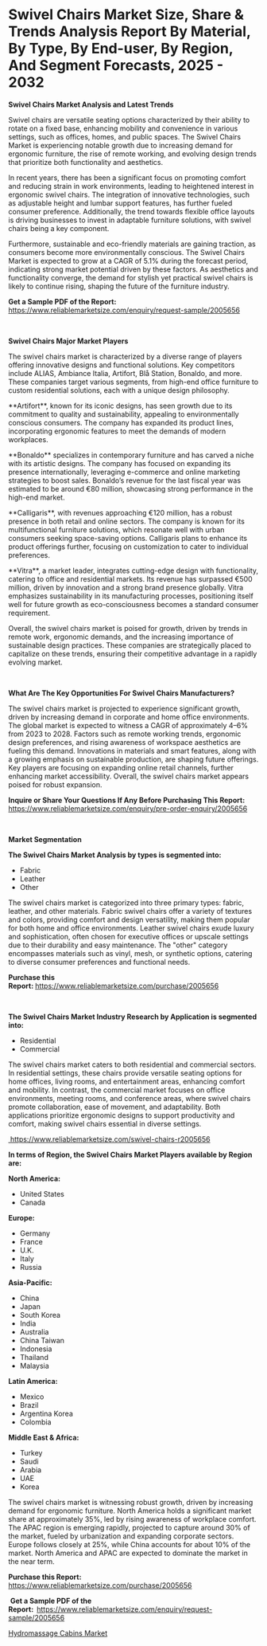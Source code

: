 <p><h1>Swivel Chairs Market Size, Share & Trends Analysis Report By Material, By Type, By End-user, By Region, And Segment Forecasts, 2025 - 2032</h1></p><p><strong>Swivel Chairs Market Analysis and Latest Trends</strong></p>
<p><p>Swivel chairs are versatile seating options characterized by their ability to rotate on a fixed base, enhancing mobility and convenience in various settings, such as offices, homes, and public spaces. The Swivel Chairs Market is experiencing notable growth due to increasing demand for ergonomic furniture, the rise of remote working, and evolving design trends that prioritize both functionality and aesthetics.</p><p>In recent years, there has been a significant focus on promoting comfort and reducing strain in work environments, leading to heightened interest in ergonomic swivel chairs. The integration of innovative technologies, such as adjustable height and lumbar support features, has further fueled consumer preference. Additionally, the trend towards flexible office layouts is driving businesses to invest in adaptable furniture solutions, with swivel chairs being a key component.</p><p>Furthermore, sustainable and eco-friendly materials are gaining traction, as consumers become more environmentally conscious. The Swivel Chairs Market is expected to grow at a CAGR of 5.1% during the forecast period, indicating strong market potential driven by these factors. As aesthetics and functionality converge, the demand for stylish yet practical swivel chairs is likely to continue rising, shaping the future of the furniture industry.</p></p>
<p><strong>Get a Sample PDF of the Report:&nbsp;</strong> <a href="https://www.reliablemarketsize.com/enquiry/request-sample/2005656?utm_campaign=2192&utm_medium=2&utm_source=Github&utm_content=ia&utm_term=09022025&utm_id=swivel-chairs">https://www.reliablemarketsize.com/enquiry/request-sample/2005656</a></p>
<p>&nbsp;</p>
<p><strong>Swivel Chairs Major Market Players</strong></p>
<p><p>The swivel chairs market is characterized by a diverse range of players offering innovative designs and functional solutions. Key competitors include ALIAS, Ambiance Italia, Artifort, Blå Station, Bonaldo, and more. These companies target various segments, from high-end office furniture to custom residential solutions, each with a unique design philosophy.</p><p>**Artifort**, known for its iconic designs, has seen growth due to its commitment to quality and sustainability, appealing to environmentally conscious consumers. The company has expanded its product lines, incorporating ergonomic features to meet the demands of modern workplaces.</p><p>**Bonaldo** specializes in contemporary furniture and has carved a niche with its artistic designs. The company has focused on expanding its presence internationally, leveraging e-commerce and online marketing strategies to boost sales. Bonaldo’s revenue for the last fiscal year was estimated to be around €80 million, showcasing strong performance in the high-end market.</p><p>**Calligaris**, with revenues approaching €120 million, has a robust presence in both retail and online sectors. The company is known for its multifunctional furniture solutions, which resonate well with urban consumers seeking space-saving options. Calligaris plans to enhance its product offerings further, focusing on customization to cater to individual preferences.</p><p>**Vitra**, a market leader, integrates cutting-edge design with functionality, catering to office and residential markets. Its revenue has surpassed €500 million, driven by innovation and a strong brand presence globally. Vitra emphasizes sustainability in its manufacturing processes, positioning itself well for future growth as eco-consciousness becomes a standard consumer requirement.</p><p>Overall, the swivel chairs market is poised for growth, driven by trends in remote work, ergonomic demands, and the increasing importance of sustainable design practices. These companies are strategically placed to capitalize on these trends, ensuring their competitive advantage in a rapidly evolving market.</p></p>
<p>&nbsp;</p>
<p><strong>What Are The Key Opportunities For Swivel Chairs Manufacturers?</strong></p>
<p><p>The swivel chairs market is projected to experience significant growth, driven by increasing demand in corporate and home office environments. The global market is expected to witness a CAGR of approximately 4–6% from 2023 to 2028. Factors such as remote working trends, ergonomic design preferences, and rising awareness of workspace aesthetics are fueling this demand. Innovations in materials and smart features, along with a growing emphasis on sustainable production, are shaping future offerings. Key players are focusing on expanding online retail channels, further enhancing market accessibility. Overall, the swivel chairs market appears poised for robust expansion.</p></p>
<p><strong>Inquire or Share Your Questions If Any Before Purchasing This Report:</strong> <a href="https://www.reliablemarketsize.com/enquiry/pre-order-enquiry/2005656?utm_campaign=2192&utm_medium=2&utm_source=Github&utm_content=ia&utm_term=09022025&utm_id=swivel-chairs">https://www.reliablemarketsize.com/enquiry/pre-order-enquiry/2005656</a></p>
<p>&nbsp;</p>
<p><strong>Market Segmentation</strong></p>
<p><strong>The Swivel Chairs Market Analysis by types is segmented into:</strong></p>
<p><ul><li>Fabric</li><li>Leather</li><li>Other</li></ul></p>
<p><p>The swivel chairs market is categorized into three primary types: fabric, leather, and other materials. Fabric swivel chairs offer a variety of textures and colors, providing comfort and design versatility, making them popular for both home and office environments. Leather swivel chairs exude luxury and sophistication, often chosen for executive offices or upscale settings due to their durability and easy maintenance. The "other" category encompasses materials such as vinyl, mesh, or synthetic options, catering to diverse consumer preferences and functional needs.</p></p>
<p><strong>Purchase this Report:&nbsp;</strong><a href="https://www.reliablemarketsize.com/purchase/2005656?utm_campaign=2192&utm_medium=2&utm_source=Github&utm_content=ia&utm_term=09022025&utm_id=swivel-chairs">https://www.reliablemarketsize.com/purchase/2005656</a></p>
<p>&nbsp;</p>
<p><strong>The Swivel Chairs Market Industry Research by Application is segmented into:</strong></p>
<p><ul><li>Residential</li><li>Commercial</li></ul></p>
<p><p>The swivel chairs market caters to both residential and commercial sectors. In residential settings, these chairs provide versatile seating options for home offices, living rooms, and entertainment areas, enhancing comfort and mobility. In contrast, the commercial market focuses on office environments, meeting rooms, and conference areas, where swivel chairs promote collaboration, ease of movement, and adaptability. Both applications prioritize ergonomic designs to support productivity and comfort, making swivel chairs essential in diverse settings.</p></p>
<p><a href="https://www.reliablemarketsize.com/swivel-chairs-r2005656?utm_campaign=2192&utm_medium=2&utm_source=Github&utm_content=ia&utm_term=09022025&utm_id=swivel-chairs">&nbsp;https://www.reliablemarketsize.com/swivel-chairs-r2005656</a></p>
<p><strong>In terms of Region, the Swivel Chairs Market Players available by Region are:</strong></p>
<p>
    <p> <strong> North America: </strong>
        <ul>
            <li>United States</li>
            <li>Canada</li>
        </ul>
        </p> 
    <p> <strong> Europe: </strong>
        <ul>
            <li>Germany</li>
            <li>France</li>
            <li>U.K.</li>
            <li>Italy</li>
            <li>Russia</li>
        </ul>
        </p> 
    <p> <strong> Asia-Pacific: </strong>
        <ul>
            <li>China</li>
            <li>Japan</li>
            <li>South Korea</li>
            <li>India</li>
            <li>Australia</li>
            <li>China Taiwan</li>
            <li>Indonesia</li>
            <li>Thailand</li>
            <li>Malaysia</li>
        </ul>
        </p> 
    <p> <strong> Latin America: </strong>
        <ul>
            <li>Mexico</li>
            <li>Brazil</li>
            <li>Argentina Korea</li>
            <li>Colombia</li>
        </ul>
        </p> 
    <p> <strong> Middle East & Africa: </strong>
        <ul>
            <li>Turkey</li>
            <li>Saudi</li>
            <li>Arabia</li>
            <li>UAE</li>
            <li>Korea</li>
        </ul>
    </p>
    </p>
<p><p>The swivel chairs market is witnessing robust growth, driven by increasing demand for ergonomic furniture. North America holds a significant market share at approximately 35%, led by rising awareness of workplace comfort. The APAC region is emerging rapidly, projected to capture around 30% of the market, fueled by urbanization and expanding corporate sectors. Europe follows closely at 25%, while China accounts for about 10% of the market. North America and APAC are expected to dominate the market in the near term.</p></p>
<p><strong>Purchase this Report: </strong><a href="https://www.reliablemarketsize.com/purchase/2005656?utm_campaign=2192&utm_medium=2&utm_source=Github&utm_content=ia&utm_term=09022025&utm_id=swivel-chairs">https://www.reliablemarketsize.com/purchase/2005656</a></p>
<p>&nbsp;<strong>Get a Sample PDF of the Report:&nbsp;&nbsp;</strong><a href="https://www.reliablemarketsize.com/enquiry/request-sample/2005656?utm_campaign=2192&utm_medium=2&utm_source=Github&utm_content=ia&utm_term=09022025&utm_id=swivel-chairs">https://www.reliablemarketsize.com/enquiry/request-sample/2005656</a></p>
<p><strong></strong></p>
<p><p><a href="https://github.com/SanjidaMahmud54/Market-Research-Report-List-1/blob/main/hydromassage-cabins-market.md?utm_campaign=2192&utm_medium=2&utm_source=Github&utm_content=ia&utm_term=09022025&utm_id=swivel-chairs">Hydromassage Cabins Market</a></p></p>